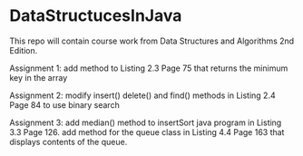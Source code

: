# DataStructucesInJava

This repo will contain course work from Data Structures and Algorithms 2nd Edition. 

Assignment 1: add method to Listing 2.3 Page 75 that returns the minimum key in the array

Assignment 2: modify insert() delete() and find() methods in Listing 2.4 Page 84 to use binary search

Assignment 3: add median() method to insertSort java program in Listing 3.3 Page 126. add method for the queue class in Listing 4.4 Page 163 that displays contents of the queue. 